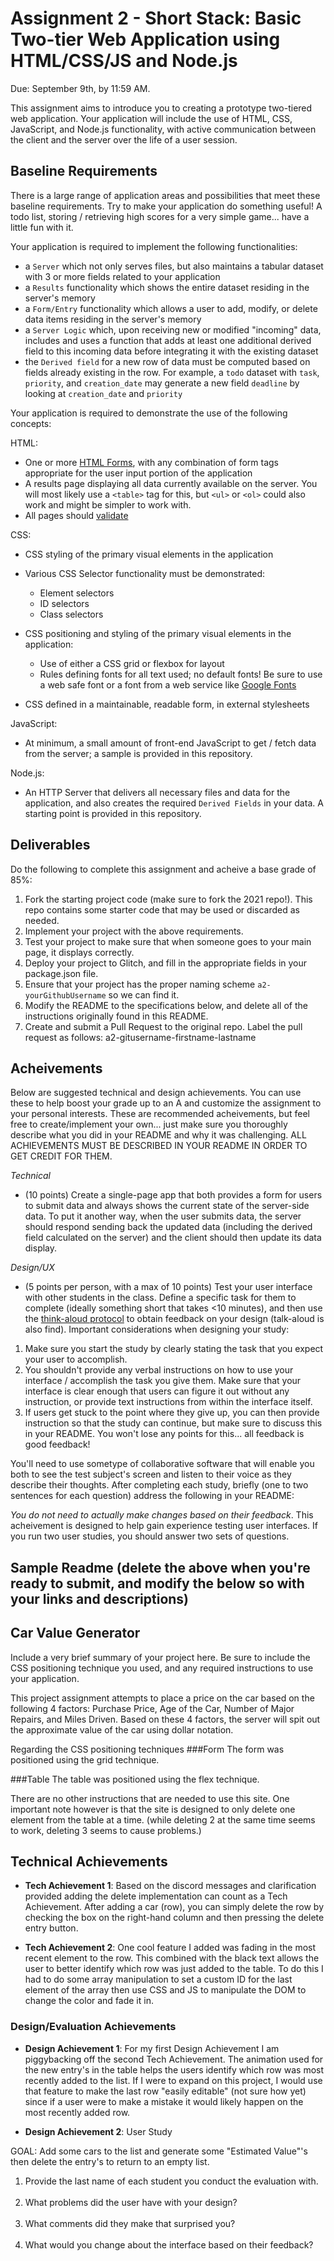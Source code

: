 Assignment 2 - Short Stack: Basic Two-tier Web Application using HTML/CSS/JS and Node.js  
===

Due: September 9th, by 11:59 AM.

This assignment aims to introduce you to creating a prototype two-tiered web application. 
Your application will include the use of HTML, CSS, JavaScript, and Node.js functionality, with active communication between the client and the server over the life of a user session.

Baseline Requirements
---

There is a large range of application areas and possibilities that meet these baseline requirements. 
Try to make your application do something useful! A todo list, storing / retrieving high scores for a very simple game... have a little fun with it.

Your application is required to implement the following functionalities:

- a `Server` which not only serves files, but also maintains a tabular dataset with 3 or more fields related to your application
- a `Results` functionality which shows the entire dataset residing in the server's memory
- a `Form/Entry` functionality which allows a user to add, modify, or delete data items residing in the server's memory
- a `Server Logic` which, upon receiving new or modified "incoming" data, includes and uses a function that adds at least one additional derived field to this incoming data before integrating it with the existing dataset
- the `Derived field` for a new row of data must be computed based on fields already existing in the row. 
For example, a `todo` dataset with `task`, `priority`, and `creation_date` may generate a new field `deadline` by looking at `creation_date` and `priority`

Your application is required to demonstrate the use of the following concepts:

HTML:
- One or more [HTML Forms](https://developer.mozilla.org/en-US/docs/Learn/HTML/Forms), with any combination of form tags appropriate for the user input portion of the application
- A results page displaying all data currently available on the server. You will most likely use a `<table>` tag for this, but `<ul>` or `<ol>` could also work and might be simpler to work with.
- All pages should [validate](https://validator.w3.org)

CSS:
- CSS styling of the primary visual elements in the application
- Various CSS Selector functionality must be demonstrated:
    - Element selectors
    - ID selectors
    - Class selectors
- CSS positioning and styling of the primary visual elements in the application:
    - Use of either a CSS grid or flexbox for layout
    - Rules defining fonts for all text used; no default fonts! Be sure to use a web safe font or a font from a web service like [Google Fonts](http://fonts.google.com/)

- CSS defined in a maintainable, readable form, in external stylesheets 

JavaScript:
- At minimum, a small amount of front-end JavaScript to get / fetch data from the server; a sample is provided in this repository.

Node.js:
- An HTTP Server that delivers all necessary files and data for the application, and also creates the required `Derived Fields` in your data. 
A starting point is provided in this repository.

Deliverables
---

Do the following to complete this assignment and acheive a base grade of 85%:

1. Fork the starting project code (make sure to fork the 2021 repo!). This repo contains some starter code that may be used or discarded as needed.
2. Implement your project with the above requirements.
3. Test your project to make sure that when someone goes to your main page, it displays correctly.
4. Deploy your project to Glitch, and fill in the appropriate fields in your package.json file.
5. Ensure that your project has the proper naming scheme `a2-yourGithubUsername` so we can find it.
6. Modify the README to the specifications below, and delete all of the instructions originally found in this README.
7. Create and submit a Pull Request to the original repo. Label the pull request as follows: a2-gitusername-firstname-lastname

Acheivements
---

Below are suggested technical and design achievements. You can use these to help boost your grade up to an A and customize the assignment to your personal interests. These are recommended acheivements, but feel free to create/implement your own... just make sure you thoroughly describe what you did in your README and why it was challenging. ALL ACHIEVEMENTS MUST BE DESCRIBED IN YOUR README IN ORDER TO GET CREDIT FOR THEM.

*Technical*
- (10 points) Create a single-page app that both provides a form for users to submit data and always shows the current state of the server-side data. To put it another way, when the user submits data, the server should respond sending back the updated data (including the derived field calculated on the server) and the client should then update its data display.

*Design/UX*
- (5 points per person, with a max of 10 points) Test your user interface with other students in the class. 
  Define a specific task for them to complete (ideally something short that takes <10 minutes), and then use the [think-aloud protocol](https://en.wikipedia.org/wiki/Think_aloud_protocol) to obtain feedback on your design (talk-aloud is also find). Important considerations when designing your study:

1. Make sure you start the study by clearly stating the task that you expect your user to accomplish.
2. You shouldn't provide any verbal instructions on how to use your interface / accomplish the task you give them. Make sure that your interface is clear enough that users can figure it out without any instruction, or provide text instructions from within the interface itself. 
3. If users get stuck to the point where they give up, you can then provide instruction so that the study can continue, but make sure to discuss this in your README. You won't lose any points for this... all feedback is good feedback!

You'll need to use sometype of collaborative software that will enable you both to see the test subject's screen and listen to their voice as they describe their thoughts. 
After completing each study, briefly (one to two sentences for each question) address the following in your README:



*You do not need to actually make changes based on their feedback*. This acheivement is designed to help gain experience testing user interfaces. If you run two user studies, you should answer two sets of questions. 

Sample Readme (delete the above when you're ready to submit, and modify the below so with your links and descriptions)
---

## Car Value Generator
Include a very brief summary of your project here. Be sure to include the CSS positioning technique you used, and any required instructions to use your application.

This project assignment attempts to place a price on the car based on the following 4 factors: 
Purchase Price, Age of the Car, Number of Major Repairs, and Miles Driven.
Based on these 4 factors, the server will spit out the approximate value of the car using dollar notation. 

Regarding the CSS positioning techniques
###Form
The form was positioned using the grid technique.

###Table 
The table was positioned using the flex technique.

There are no other instructions that are needed to use this site. One important note however is that the site is designed 
to only delete one element from the table at a time. (while deleting 2 at the same time seems to work, deleting 3 seems to 
cause problems.)

## Technical Achievements
- **Tech Achievement 1**: Based on the discord messages and clarification provided adding the delete implementation can count as a Tech Achievement.
After adding a car (row), you can simply delete the row by checking the box on the right-hand column and then pressing the delete entry
button. 
  
- **Tech Achievement 2**: One cool feature I added was fading in the most recent element to the row. This combined with the
black text allows the user to better identify which row was just added to the table. To do this I had to do some array manipulation
to set a custom ID for the last element of the array then use CSS and JS to manipulate the DOM to change the color and fade it in. 


### Design/Evaluation Achievements
- **Design Achievement 1**: For my first Design Achievement I am piggybacking off the second Tech Achievement. The animation
used for the new entry's in the table helps the users identify which row was most recently added to the list. If I were to expand on this
project, I would use that feature to make the last row "easily editable" (not sure how yet) since if a user were to make
a mistake it would likely happen on the most recently added row. 

- **Design Achievement 2**: User Study

GOAL: Add some cars to the list and generate some "Estimated Value"'s then delete the entry's to return to an empty list. 

1. Provide the last name of each student you conduct the evaluation with.
   <br> <br>
   <u> </u>
2. What problems did the user have with your design?
   <br> <br>
   <u> </u>
3. What comments did they make that surprised you?
   <br> <br>
   <u> </u>
4. What would you change about the interface based on their feedback?
   <br> <br>
   <u> </u>

